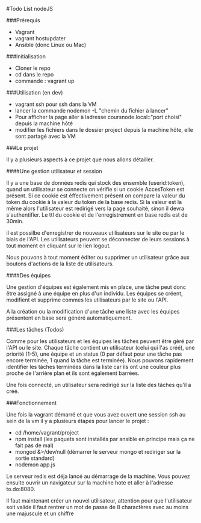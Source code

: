 #Todo List nodeJS

###Prérequis

* Vagrant
* vagrant hostupdater
* Ansible (donc Linux ou Mac)

###Initialisation

* Cloner le repo
* cd dans le repo
* commande : vagrant up

###Utilisation (en dev)

* vagrant ssh pour ssh dans la VM
* lancer la commande nodemon -L "chemin du fichier à lancer"
* Pour afficher la page aller à ladresse coursnode.local::"port choisi" depuis la machine hôté
* modifier les fichiers dans le dossier project depuis la machine hôte, elle sont partagé avec la VM

###Le projet

Il y a plusieurs aspects à ce projet que nous allons détailler.

####Une gestion utilisateur et session

Il y a une base de données redis qui stock des ensemble (userid:token), quand un utilisateur se connecte on vérifie si un cookie AccesToken est présent.
Si ce cookie est éffectivement présent on compare la valeur du token du cookie à la valeur du token de la base redis.
Si la valeur est la même alors l'utilisateur est redirigé vers la page souhaité, sinon il devra s'authentifier.
Le ttl du cookie et de l'enregistrement en base redis est de 30min.

il est possilbe d'enregistrer de nouveaux utilisateurs sur le site ou par le biais de l'API.
Les utilisateurs peuvent se déconnecter de leurs sessions à tout moment en cliquant sur le lien logout.

Nous pouvons à tout moment éditer ou supprimer un utilisateur grâce aux boutons d'actions de la liste de utilisateurs.

####Des équipes

Une gestion d'équipes est également mis en place, une tâche peut donc être assigné à une équipe en plus d'un individu.
Les équipes se créent, modifient et supprime commes les utilisateurs par le site ou l'API.

A la création ou la modification d'une tâche une liste avec les équipes présentent en base sera généré automatiquement.

###Les tâches (Todos)

Comme pour les utilisateurs et les équipes les tâches peuvent être gèré par l'API ou le site.
Chaque tâche contient un utilisateur (celui qui l'as créé), une priorité (1-5), une équipe et un status (0 par défaut pour une tâche pas encore terminée, 1 quand la tâche est terminée).
Nous pouvons rapidement identifier les tâches terminées dans la liste car ils ont une couleur plus proche de l'arrière plan et ils sont également barrées.

Une fois connecté, un utilisateur sera redirigé sur la liste des tâches qu'il a créé.

###Fonctionnement

Une fois la vagrant démarré et que vous avez ouvert une session ssh au sein de la vm il y a plusieurs étapes pour lancer le projet :
* cd /home/vagrant/project 
* npm install (les paquets sont installés par ansible en principe mais ça ne fait pas de mal)
* mongod &>/dev/null (démarrer le serveur mongo et rediriger sur la sortie standard)
* nodemon app.js

Le serveur redis est déja lancé au démarrage de la machine.
Vous pouvez ensuite ouvrir un navigateur sur la machine hote et aller à l'adresse to.do:8080.

Il faut maintenant créer un nouvel utilisateur, attention pour que l'utilisateur soit valide il faut rentrer un mot de passe de 8 charactères avec au moins une majuscule et un chiffre 

